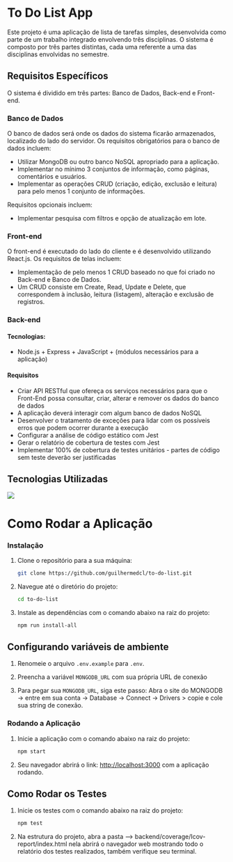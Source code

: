 # To Do List App

Este projeto é uma aplicação de lista de tarefas simples, desenvolvida como parte de um trabalho integrado envolvendo três disciplinas. O sistema é composto por três partes distintas, cada uma referente a uma das disciplinas envolvidas no semestre.

## Requisitos Específicos

O sistema é dividido em três partes: Banco de Dados, Back-end e Front-end.

### Banco de Dados

O banco de dados será onde os dados do sistema ficarão armazenados, localizado do lado do servidor. Os requisitos obrigatórios para o banco de dados incluem:
- Utilizar MongoDB ou outro banco NoSQL apropriado para a aplicação.
- Implementar no mínimo 3 conjuntos de informação, como páginas, comentários e usuários.
- Implementar as operações CRUD (criação, edição, exclusão e leitura) para pelo menos 1 conjunto de informações.

Requisitos opcionais incluem:
- Implementar pesquisa com filtros e opção de atualização em lote.

### Front-end

O front-end é executado do lado do cliente e é desenvolvido utilizando React.js. Os requisitos de telas incluem:
- Implementação de pelo menos 1 CRUD baseado no que foi criado no Back-end e Banco de Dados.
- Um CRUD consiste em Create, Read, Update e Delete, que correspondem à inclusão, leitura (listagem), alteração e exclusão de registros.

### Back-end

#### Tecnologias:
- Node.js + Express + JavaScript + (módulos necessários para a aplicação)
#### Requisitos
- Criar API RESTful que ofereça os serviços necessários para que o Front-End possa consultar,
criar, alterar e remover os dados do banco de dados
- A aplicação deverá interagir com algum banco de dados NoSQL
- Desenvolver o tratamento de exceções para lidar com os possíveis erros que podem ocorrer
durante a execução
- Configurar a análise de código estático com Jest
- Gerar o relatório de cobertura de testes com Jest
- Implementar 100% de cobertura de testes unitários - partes de código sem teste deverão ser
justificadas

## Tecnologias Utilizadas
<img src="https://skillicons.dev/icons?i=html,css,javascript,nodejs,express,jest,mongodb,git,npm,postman,vscode" /><br>

# Como Rodar a Aplicação

### Instalação
1. Clone o repositório para a sua máquina:

   ```sh
   git clone https://github.com/guilhermedcl/to-do-list.git
   ```

2. Navegue até o diretório do projeto:

   ```sh
   cd to-do-list
   ```

3. Instale as dependências com o comando abaixo na raiz do projeto:

   ```sh
   npm run install-all
   ```

## Configurando variáveis de ambiente

1. Renomeie o arquivo `.env.example` para `.env`.
   
2. Preencha a variável `MONGODB_URL` com sua própria URL de conexão

3. Para pegar sua `MONGODB_URL`, siga este passo: Abra o site do MONGODB -> entre em sua conta -> Database -> Connect -> Drivers > copie e cole sua string de conexão.


### Rodando a Aplicação

1. Inicie a aplicação com o comando abaixo na raiz do projeto:

   ```sh
   npm start
   ```

2. Seu navegador abrirá o link: [http://localhost:3000](http://localhost:3000) com a aplicação rodando.

## Como Rodar os Testes

1. Inicie os testes com o comando abaixo na raiz do projeto:
    ```sh
   npm test
   ```

2. Na estrutura do projeto, abra a pasta --> backend/coverage/Icov-report/index.html nela abrirá o navegador web mostrando todo o relatório dos testes realizados, também verifique seu terminal.


